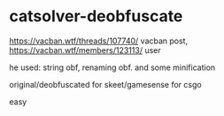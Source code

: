 # catsolver-deobfuscate

https://vacban.wtf/threads/107740/ vacban post,
https://vacban.wtf/members/123113/ user

he used: string obf, renaming obf. and some minification

original/deobfuscated
for skeet/gamesense for csgo

easy
